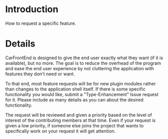 # Introduction #

How to request a specific feature.

# Details #

CarFrontEnd is designed to give the end user exactly what they want (if it is available), but no more. The goal is to reduce the overhead of the program and ease the end user experience by not cluttering the application with features they don't need or want.

To that end, most feature requests will be for new plugin modules rather than changes to the application shell itself. If there is some specific functionality you would like, submit a "Type-Enhancement" Issue request for it. Please include as many details as you can about the desired functionality.

The request will be reviewed and given a priority based on the level of interest of the contributing members at that time. Even if your request is given a low priority, if someone else joins the project that wants to specifically work on your request it will get attention.